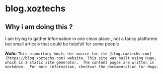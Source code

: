 # blog.xoztechs
## Why i am doing this ?
I am trying to gather information in one clean place , not a fancy platforme but small articals that could be helpfull for some people

***Note:*** `This repository hosts the source for the [blog.xoztechs.com](https://blog.xoztechs.com) website. This site was built using Hugo, which is a static site generator.  The content pages are written in markdown.  For more information, checkout the documentation for Hugo.`
